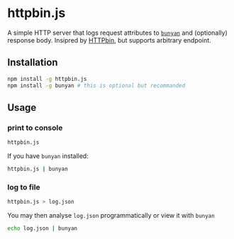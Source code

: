 # httpbin.js

A simple HTTP server that logs request attributes to [`bunyan`](https://github.com/trentm/node-bunyan) and (optionally) response body.
Insipred by [HTTPbin](http://httpbin.org/), but supports arbitrary endpoint.

## Installation

```sh
npm install -g httpbin.js
npm install -g bunyan # this is optional but recommanded
```

## Usage

### print to console

```sh
httpbin.js
```

If you have `bunyan` installed:

```sh
httpbin.js | bunyan
```

### log to file

```sh
httpbin.js > log.json
```

You may then analyse `log.json` programmatically or view it with `bunyan`

```sh
echo log.json | bunyan
```
